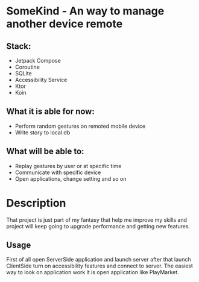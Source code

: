 # SomeKind - An way to manage another device remote
## Stack:
* Jetpack Compose
* Coroutine
* SQLite
* Accessibility Service
* Ktor
* Koin

## What it is able for now:
* Perform random gestures on remoted mobile device
* Write story to local db
## What will be able to:
* Replay gestures by user or at specific time
* Communicate with specific device
* Open applications, change setting and so on

# Description
That project is just part of my fantasy that help me improve my skills and project will keep going to upgrade performance and getting new features.

## Usage
First of all open ServerSide application and launch server after that launch ClientSide turn on accessibility features and connect to server. The easiest way to look on application work it is open application like PlayMarket.
